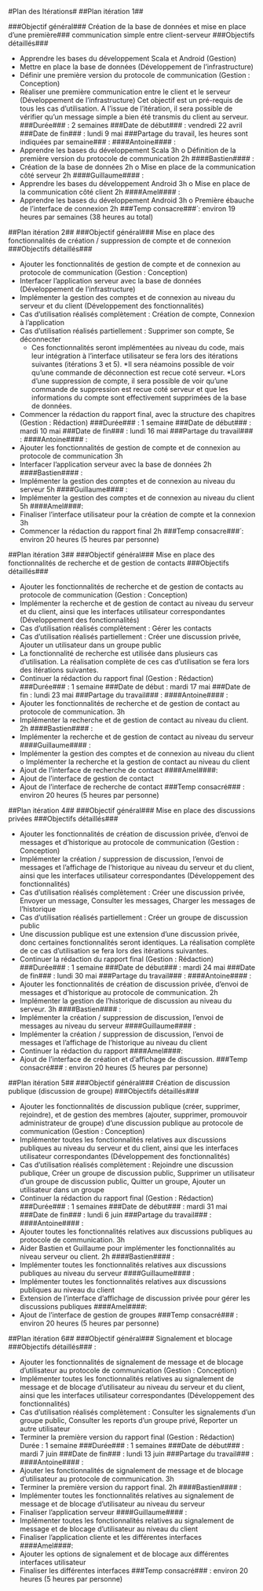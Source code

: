 #Plan des Itérations#
##Plan itération 1##

###Objectif général###
Création de la base de données et mise en place d’une première### communication simple entre client-serveur
###Objectifs détaillés###
* Apprendre les bases du développement Scala et Android (Gestion)
* Mettre en place la base de données (Développement de l’infrastructure)
* Définir une première version du protocole de communication (Gestion : Conception)
* Réaliser une première communication entre le client et le serveur (Développement de l’infrastructure)
Cet objectif est un pré-requis de tous les cas d’utilisation. A l’issue de l’itération, il sera possible de vérifier qu’un message simple a bien été transmis du client au serveur.
###Durée### : 2 semaines
###Date de début### : vendredi 22 avril
###Date de fin### : lundi 9 mai
###Partage du travail, les heures sont indiquées par semaine### :
####Antoine#### :
* Apprendre les bases du développement Scala 3h o Définition de la première version du protocole de communication 2h
####Bastien#### :
* Création de la base de données 2h o Mise en place de la communication côté serveur 2h
####Guillaume#### :
* Apprendre les bases du développement Android 3h o Mise en place de la communication côté client 2h
####Amel#### :
* Apprendre les bases du développement Android 3h o Première ébauche de l’interface de connexion 2h
###Temp consacre###́ : environ 19 heures par semaines (38 heures au total)

##Plan itération 2##
###Objectif général###
Mise en place des fonctionnalités de création / suppression de compte et de connexion
###Objectifs détaillés###
* Ajouter les fonctionnalités de gestion de compte et de connexion au protocole de communication (Gestion : Conception)
* Interfacer l’application serveur avec la base de données (Développement de l’infrastructure)
* Implémenter la gestion des comptes et de connexion au niveau du serveur et du client (Développement des fonctionnalités)
* Cas d’utilisation réalisés complètement : Création de compte, Connexion à l’application
* Cas d’utilisation réalisés partiellement : Supprimer son compte, Se déconnecter
	* Ces fonctionnalités seront implémentées au niveau du code, mais leur intégration à l’interface utilisateur se fera lors des itérations suivantes (itérations 3 et 5).
	*Il sera néamoins possible de voir qu’une commande de déconnection est recue coté serveur.
	*Lors d’une suppression de compte, il sera possible de voir qu’une commande de suppression est recue coté serveur et que les informations du compte sont effectivement supprimées de la base de données.
* Commencer la rédaction du rapport final, avec la structure des chapitres (Gestion : Rédaction)
###Durée### : 1 semaine
###Date de début### : mardi 10 mai 
###Date de fin### : lundi 16 mai 
###Partage du travail### :
####Antoine#### :
* Ajouter les fonctionnalités de gestion de compte et de connexion au
protocole de communication 3h
* Interfacer l’application serveur avec la base de données 2h
####Bastien#### :
* Implémenter la gestion des comptes et de connexion au niveau du serveur 5h
####Guillaume#### :
* Implémenter la gestion des comptes et de connexion au niveau du client 5h
####Amel####:
* Finaliser l’interface utilisateur pour la création de compte et la connexion 3h 
* Commencer la rédaction du rapport final 2h
###Temp consacre###́ : environ 20 heures (5 heures par personne)

##Plan itération 3##
###Objectif général###
Mise en place des fonctionnalités de recherche et de gestion de contacts
###Objectifs détaillés###
* Ajouter les fonctionnalités de recherche et de gestion de contacts au protocole de communication (Gestion : Conception)
* Implémenter la recherche et de gestion de contact au niveau du serveur et du client, ainsi que les interfaces utilisateur correspondantes (Développement des fonctionnalités)
* Cas d’utilisation réalisés complètement : Gérer les contacts
* Cas d’utilisation réalisés partiellement : Créer une discussion privée, Ajouter
un utilisateur dans un groupe public
* La fonctionnalité de recherche est utilisée dans plusieurs cas d’utilisation. La réalisation complète de ces cas d’utilisation se fera lors des itérations suivantes.
* Continuer la rédaction du rapport final (Gestion : Rédaction) 
###Durée### : 1 semaine
###Date de début : mardi 17 mai
###Date de fin : lundi 23 mai
###Partage du travail### :
####Antoine#### :
* Ajouter les fonctionnalités de recherche et de gestion de contact au protocole de communication. 3h
* Implémenter la recherche et de gestion de contact au niveau du client. 2h
####Bastien#### :
* Implémenter la recherche et de gestion de contact au niveau du serveur
####Guillaume#### :
* Implémenter la gestion des comptes et de connexion au niveau du client o Implémenter la recherche et la gestion de contact au niveau du client
* Ajout de l’interface de recherche de contact
####Amel####:
* Ajout de l’interface de gestion de contact
* Ajout de l’interface de recherche de contact
###Temp consacré### : environ 20 heures (5 heures par personne)

##Plan itération 4##
###Objectif général###
Mise en place des discussions privées 
###Objectifs détaillés###
* Ajouter les fonctionnalités de création de discussion privée, d’envoi de messages et d’historique au protocole de communication (Gestion : Conception)
* Implémenter la création / suppression de discussion, l’envoi de messages et l’affichage de l’historique au niveau du serveur et du client, ainsi que les interfaces utilisateur correspondantes (Développement des fonctionnalités)
* Cas d’utilisation réalisés complètement : Créer une discussion privée, Envoyer un message, Consulter les messages, Charger les messages de l’historique
* Cas d’utilisation réalisés partiellement : Créer un groupe de discussion public
* Une discussion publique est une extension d’une discussion privée, donc certaines fonctionnalités seront identiques. La réalisation complète de ce cas d’utilisation se fera lors des itérations suivantes.
* Continuer la rédaction du rapport final (Gestion : Rédaction) 
###Durée### : 1 semaine
###Date de début### : mardi 24 mai 
###Date de fin### : lundi 30 mai 
###Partage du travail### :
####Antoine#### :
* Ajouter les fonctionnalités de création de discussion privée, d’envoi de
messages et d’historique au protocole de communication. 2h
* Implémenter la gestion de l’historique de discussion au niveau du serveur. 3h
####Bastien#### :
* Implémenter la création / suppression de discussion, l’envoi de messages au
niveau du serveur
####Guillaume#### :
* Implémenter la création / suppression de discussion, l’envoi de messages et l’affichage de l’historique au niveau du client
* Continuer la rédaction du rapport
####Amel####:
* Ajout de l’interface de création et d’affichage de discussion.
###Temp consacré### : environ 20 heures (5 heures par personne)

##Plan itération 5##
###Objectif général###
Création de discussion publique (discussion de groupe) 
###Objectifs détaillés###
* Ajouter les fonctionnalités de discussion publique (créer, supprimer, rejoindre), et de gestion des membres (ajouter, supprimer, promouvoir administrateur de groupe) d’une discussion publique au protocole de communication (Gestion : Conception)
* Implémenter toutes les fonctionnalités relatives aux discussions publiques au niveau du serveur et du client, ainsi que les interfaces utilisateur correspondantes (Développement des fonctionnalités)
* Cas d’utilisation réalisés complètement : Rejoindre une discussion publique, Créer un groupe de discussion public, Supprimer un utilisateur d’un groupe de discussion public, Quitter un groupe, Ajouter un utilisateur dans un groupe
* Continuer la rédaction du rapport final (Gestion : Rédaction) 
###Durée### : 1 semaines
###Date de début### : mardi 31 mai 
###Date de fin### : lundi 6 juin 
###Partage du travail### :
####Antoine#### :
* Ajouter toutes les fonctionnalités relatives aux discussions publiques au
protocole de communication. 3h
* Aider Bastien et Guillaume pour implémenter les fonctionnalités au niveau serveur ou client. 2h
####Bastien#### :
* Implémenter toutes les fonctionnalités relatives aux discussions publiques au
niveau du serveur
####Guillaume#### :
* Implémenter toutes les fonctionnalités relatives aux discussions publiques au niveau du client
* Extension de l’interface d’affichage de discussion privée pour gérer les discussions publiques
####Amel####:
* Ajout de l’interface de gestion de groupes
###Temp consacré### : environ 20 heures (5 heures par personne)

##Plan itération 6##
###Objectif général###
Signalement et blocage 
###Objectifs détaillés### :
* Ajouter les fonctionnalités de signalement de message et de blocage d’utilisateur au protocole de communication (Gestion : Conception)
* Implémenter toutes les fonctionnalités relatives au signalement de message et de blocage d’utilisateur au niveau du serveur et du client, ainsi que les interfaces utilisateur correspondantes (Développement des fonctionnalités)
* Cas d’utilisation réalisés complètement : Consulter les signalements d’un groupe public, Consulter les reports d’un groupe privé, Reporter un autre utilisateur
* Terminer la première version du rapport final (Gestion : Rédaction) Durée : 1 semaine
###Durée### : 1 semaines
###Date de début### : mardi 7 juin
###Date de fin### : lundi 13 juin
###Partage du travail### :
####Antoine#### :
* Ajouter les fonctionnalités de signalement de message et de blocage d’utilisateur au protocole de communication. 3h
* Terminer la première version du rapport final. 2h
####Bastien#### :
* Implémenter toutes les fonctionnalités relatives au signalement de message et de blocage d’utilisateur au niveau du serveur
* Finaliser l’application serveur
####Guillaume#### :
* Implémenter toutes les fonctionnalités relatives au signalement de message et de blocage d’utilisateur au niveau du client
* Finaliser l’application cliente et les différentes interfaces
####Amel####:
* Ajouter les options de signalement et de blocage aux différentes interfaces utilisateur
* Finaliser les différentes interfaces
###Temp consacré### : environ 20 heures (5 heures par personne)



